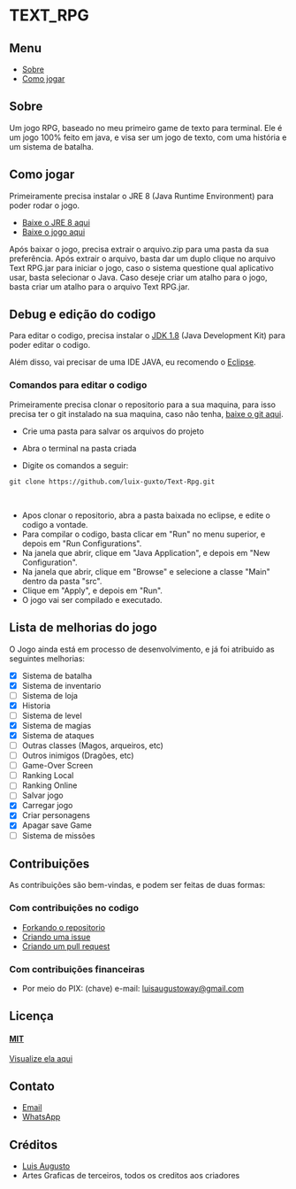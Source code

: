 # TEXT_RPG
## Menu

- [Sobre](#Sobre)
- [Como jogar](#Como-jogar)

## Sobre
Um jogo RPG, baseado no meu primeiro game de texto para terminal.
Ele é um jogo 100% feito em java, e visa ser um jogo de texto, com uma história e um sistema de batalha.

## Como jogar

Primeiramente precisa instalar o JRE 8 (Java Runtime Environment) para poder rodar o jogo.

- [Baixe o JRE 8 aqui](https://www.java.com/pt-BR/download/ "Download JRE 8") 
- [Baixe o jogo aqui](https://github.com/luix-guxto/Text-Rpg/blob/main/Download/download.zip?raw=true "Download do jogo")

Após baixar o jogo, precisa extrair o arquivo.zip para uma pasta da sua preferência.
Após extrair o arquivo, basta dar um duplo clique no arquivo Text RPG.jar para iniciar o jogo, caso o sistema questione qual aplicativo usar, basta selecionar o Java.
Caso deseje criar um atalho para o jogo, basta criar um atalho para o arquivo Text RPG.jar.

## Debug e edição do codigo

Para editar o codigo, precisa instalar o [JDK 1.8](https://www.oracle.com/java/technologies/downloads/#java8 "Download JDK 1.8") (Java Development Kit) para poder editar o codigo.

Além disso, vai precisar de uma IDE JAVA, eu recomendo o [Eclipse](https://www.eclipse.org/downloads/ "Download Eclipse").

### Comandos para editar o codigo

Primeiramente precisa clonar o repositorio para a sua maquina, para isso precisa ter o git instalado na sua maquina, caso não tenha, [baixe o git aqui](https://git-scm.com/downloads "Download git").

- Crie uma pasta para salvar os arquivos do projeto
- Abra o terminal na pasta criada


- Digite os comandos a seguir:
```
git clone https://github.com/luix-guxto/Text-Rpg.git
```
<br>

- Apos clonar o repositorio, abra a pasta baixada no eclipse, e edite o codigo a vontade.
- Para compilar o codigo, basta clicar em "Run" no menu superior, e depois em "Run Configurations".
- Na janela que abrir, clique em "Java Application", e depois em "New Configuration".
- Na janela que abrir, clique em "Browse" e selecione a classe "Main" dentro da pasta "src".
- Clique em "Apply", e depois em "Run".
- O jogo vai ser compilado e executado.
## Lista de melhorias do jogo

O Jogo ainda está em processo de desenvolvimento, e já foi atribuido as seguintes melhorias:

- [x] Sistema de batalha
- [x] Sistema de inventario
- [ ] Sistema de loja
- [x] Historia
- [ ] Sistema de level
- [x] Sistema de magias
- [x] Sistema de ataques
- [ ] Outras classes (Magos, arqueiros, etc)
- [ ] Outros inimigos (Dragões, etc)
- [ ] Game-Over Screen
- [ ] Ranking Local
- [ ] Ranking Online
- [ ] Salvar jogo
- [x] Carregar jogo
- [x] Criar personagens
- [x] Apagar save Game
- [ ] Sistema de missões

## Contribuições

As contribuições são bem-vindas, e podem ser feitas de duas formas:

### Com contribuições no codigo
- [Forkando o repositorio](https://docs.github.com/pt/github/getting-started-with-github/fork-a-repo "Forkando o repositorio")
- [Criando uma issue](https://docs.github.com/pt/issues/tracking-your-work-with-issues/creating-issues/creating-an-issue "Criando uma issue")
- [Criando um pull request](https://docs.github.com/pt/github/collaborating-with-issues-and-pull-requests/creating-a-pull-request "Criando um pull request")

### Com contribuições financeiras
- Por meio do PIX: (chave) e-mail: luisaugustoway@gmail.com

## Licença

#### [MIT](https://choosealicense.com/licenses/mit/ "Licença MIT")
[Visualize ela aqui](./LICENSE "Visualize a licença aqui")

## Contato

- [Email](mailto:luisaugustoway@gmail.com "Email")
- [WhatsApp](https://wa.me/5531999949012 "WhatsApp")

## Créditos

- [Luis Augusto](https://github.com/luix-guxto "Luis Augusto")
- Artes Graficas de terceiros, todos os creditos aos criadores